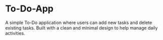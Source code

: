 # To-Do-App
A simple To-Do application where users can add new tasks and delete existing tasks. Built with a clean and minimal design to help manage daily activities.
